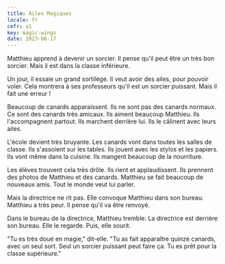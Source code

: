 ```yaml
---
title: Ailes Magiques
locale: fr
cefr: a1
key: magic-wings
date: 2023-06-17
---
```


Matthieu apprend à devenir un sorcier. Il pense qu'il peut être un très bon sorcier. Mais il est dans la classe inférieure.

Un jour, il essaie un grand sortilège. Il veut avoir des ailes, pour pouvoir voler. Cela montrera à ses professeurs qu'il est un sorcier puissant. Mais il fait une erreur !

Beaucoup de canards apparaissent. Ils ne sont pas des canards normaux. Ce sont des canards très amicaux. Ils aiment beaucoup Matthieu. Ils l'accompagnent partout. Ils marchent derrière lui. Ils le câlinent avec leurs ailes.

L'école devient très bruyante. Les canards vont dans toutes les salles de classe. Ils s'assoient sur les tables. Ils jouent avec les stylos et les papiers. Ils vont même dans la cuisine. Ils mangent beaucoup de la nourriture.

Les élèves trouvent cela très drôle. Ils rient et applaudissent. Ils prennent des photos de Matthieu et des canards. Matthieu se fait beaucoup de nouveaux amis. Tout le monde veut lui parler.

Mais la directrice ne rit pas. Elle convoque Matthieu dans son bureau. Matthieu a très peur. Il pense qu'il va être renvoyé.

Dans le bureau de la directrice, Matthieu tremble. La directrice est derrière son bureau. Elle le regarde. Puis, elle sourit.

"Tu es très doué en magie," dit-elle. "Tu as fait apparaître quinze canards, avec un seul sort. Seul un sorcier puissant peut faire ça. Tu es prêt pour la classe supérieure."
